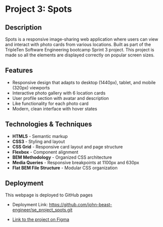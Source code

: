 # Project 3: Spots

## Description

Spots is a responsive image-sharing web application where users can view and interact with photo cards from various locations. Built as part of the TripleTen Software Engineering bootcamp Sprint 3 project. This project is made so all the elements are displayed correctly on popular screen sizes.

## Features

- Responsive design that adapts to desktop (1440px), tablet, and mobile (320px) viewports
- Interactive photo gallery with 6 location cards
- User profile section with avatar and description
- Like functionality for each photo card
- Modern, clean interface with hover states

## Technologies & Techniques

- **HTML5** - Semantic markup
- **CSS3** - Styling and layout
- **CSS Grid** - Responsive card layout and page structure
- **Flexbox** - Component alignment
- **BEM Methodology** - Organized CSS architecture
- **Media Queries** - Responsive breakpoints at 1100px and 630px
- **Flat BEM File Structure** - Modular CSS organization

## Deployment

This webpage is deployed to GitHub pages

- Deployment Link: https://github.com/john-beast-engineer/se_project_spots.git

- [Link to the project on Figma](https://www.figma.com/file/BBNm2bC3lj8QQMHlnqRsga/Sprint-3-Project-%E2%80%94-Spots?type=design&node-id=2%3A60&mode=design&t=afgNFybdorZO6cQo-1)
